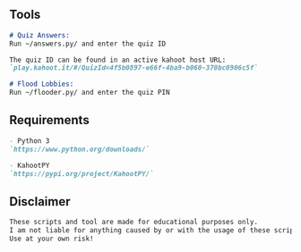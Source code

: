 ## Tools
```markdown
# Quiz Answers:
Run ~/answers.py/ and enter the quiz ID

The quiz ID can be found in an active kahoot host URL: 
`play.kahoot.it/#/QuizId=4f5b0897-e66f-4ba9-b060-370bc0906c5f`

# Flood Lobbies:
Run ~/flooder.py/ and enter the quiz PIN
```

## Requirements
```markdown
- Python 3
`https://www.python.org/downloads/`

- KahootPY
`https://pypi.org/project/KahootPY/`
```

## Disclaimer
```markdown
These scripts and tool are made for educational purposes only.
I am not liable for anything caused by or with the usage of these scripts.
Use at your own risk!
```

<!--
![afbeelding](https://user-images.githubusercontent.com/77024697/144109731-b7e4e668-b020-431c-bb3e-54acab318c3d.png)
